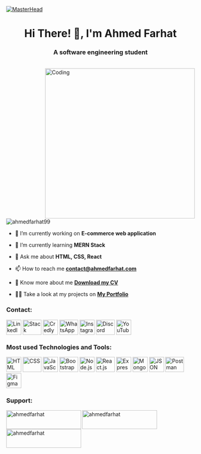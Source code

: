 [![MasterHead](https://res.cloudinary.com/rooot/image/upload/v1680246088/Portfolio/Banner_aqw2fx.gif)](https://ahmedfarhat.com)
<h1 align="center">Hi There! 👋, I'm <span title="ROOT">Ahmed Farhat</span></h1>
<h3 align="center">A software engineering student</h3>
<br>
<img align="right" alt="Coding" width="400" src="https://res.cloudinary.com/rooot/image/upload/v1665971668/Portfolio/myPicture_q65fo9.png">

<p align="left"> <img src="https://komarev.com/ghpvc/?username=ahmedfarhat99&label=Profile%20views&color=0e75b6&style=flat" alt="ahmedfarhat99" /> </p>

- 🔭 I’m currently working on **E-commerce web application**

- 🌱 I’m currently learning **MERN Stack**

- 💬 Ask me about **HTML, CSS, React**

- 📫 How to reach me **contact@ahmedfarhat.com**

- 📄 Know more about me [**Download my CV**](https://en-cv.ahmedfarhat.com)

- 👨‍💻 Take a look at my projects on [**My Portfolio**](https://ahmedfarhat.com/portfolio)


<h3 align="left">Contact:</h3>
<p align="left">
<a href="https://www.linkedin.com/in/ahmedfarhat99/" target="_blank" rel="noreferrer" title="LinkedIn"><img align="center" src="https://res.cloudinary.com/rooot/image/upload/v1680248430/Portfolio/profile/contact/linkedin_du8yzr.svg" alt="LinkedIn" height="40" width="40" /></a>
<a href="https://stackoverflow.com/users/15625010/ahmed-farhat" target="_blank" rel="noreferrer" title="Stack Overflow"><img align="center" src="https://res.cloudinary.com/rooot/image/upload/v1680248507/Portfolio/profile/contact/stack-overflow_j5r35h.svg" alt="Stack Overflow" height="40" width="50" /></a>
<a href="https://www.credly.com/users/ahmedfarhat/badges" target="_blank" rel="noreferrer" title="Credly"><img align="center" src="https://res.cloudinary.com/rooot/image/upload/v1680248430/Portfolio/profile/contact/credly_dyimyh.svg" alt="Credly" height="40" width="40" /></a>
<a href="https://wa.me/21654436840" target="_blank" rel="noreferrer" title="WhatsApp"><img align="center" src="https://res.cloudinary.com/rooot/image/upload/v1680248430/Portfolio/profile/contact/whatsapp_fyzny0.svg" alt="WhatsApp" height="40" width="50" /></a>
<a href="https://www.instagram.com/ahmed.farhat__/" target="_blank" rel="noreferrer" title="Instagram"><img align="center" src="https://res.cloudinary.com/rooot/image/upload/v1680248431/Portfolio/profile/contact/instagram_urgxpn.svg" alt="Instagram" height="40" width="40" /></a>
<a href="https://alpha.ahmedfarhat.com" target="_blank" rel="noreferrer" title="Discord Server"><img align="center" src="https://res.cloudinary.com/rooot/image/upload/v1680249273/Portfolio/profile/contact/discord_td1qzc.svg" alt="Discord" height="40" width="50" /></a>
<a href="https://www.youtube.com/channel/UCgqJJ2ZBRUrAuhCXXO5vYxg" target="_blank" rel="noreferrer" title="YouTube"><img align="center" src="https://res.cloudinary.com/rooot/image/upload/v1680290135/Portfolio/profile/contact/youtube_c4dwpm.svg" alt="YouTube" height="40" width="40" /></a>
</p>


<h3 align="left">Most used Technologies and Tools:</h3>
<p align="left">
<img src="https://res.cloudinary.com/rooot/image/upload/v1680257553/Portfolio/profile/technologies/html_dfn7zc.svg" alt="HTML" title="HTML" width="40" height="40"/>
<img src="https://res.cloudinary.com/rooot/image/upload/v1680257553/Portfolio/profile/technologies/css_dahv7e.svg" alt="CSS" title="CSS" width="50" height="40"/>
<img src="https://res.cloudinary.com/rooot/image/upload/v1680257553/Portfolio/profile/technologies/javascript_bd9odo.svg" alt="JavaScript" title="JavaScript" width="40" height="40"/>
<img src="https://res.cloudinary.com/rooot/image/upload/v1680257553/Portfolio/profile/technologies/bootstrap_znud5n.svg" alt="Bootstrap" title="Bootstrap" width="50" height="40"/>
<img src="https://res.cloudinary.com/rooot/image/upload/v1680257554/Portfolio/profile/technologies/nodejs_pry9q9.svg" alt="Node.js" title="Node.js" width="40" height="40"/>
<img src="https://res.cloudinary.com/rooot/image/upload/v1680257555/Portfolio/profile/technologies/react_b0oyya.svg" alt="React.js" title="React.js" width="50" height="40"/>
<img src="https://res.cloudinary.com/rooot/image/upload/v1680257553/Portfolio/profile/technologies/expressjs_slx2hk.svg" alt="Express.js" title="Express.js" width="40" height="40"/>
<img src="https://res.cloudinary.com/rooot/image/upload/v1680257554/Portfolio/profile/technologies/mongodb_mb8zos.svg" alt="MongoDB" title="MongoDB" width="40" height="40"/>
<img src="https://res.cloudinary.com/rooot/image/upload/v1680257554/Portfolio/profile/technologies/json_kqdl68.svg" alt="JSON" title="JSON" width="40" height="40"/>
<img src="https://res.cloudinary.com/rooot/image/upload/v1680257554/Portfolio/profile/technologies/postman_qahqyi.svg" alt="Postman" title="Postman" width="50" height="40"/>
<img src="https://res.cloudinary.com/rooot/image/upload/v1680257553/Portfolio/profile/technologies/figma_awl6zr.svg" alt="Figma" title="Figma" width="40" height="40"/>
</p>


<h3 align="left">Support:</h3>
<p>
<a href="https://www.buymeacoffee.com/ahmedfarhat"><img align="left" src="https://res.cloudinary.com/rooot/image/upload/v1680252323/Portfolio/profile/support/paypal_ln1dmf.png" height="50" width="200" alt="ahmedfarhat" /></a>
<a href="https://www.buymeacoffee.com/ahmedfarhat"><img align="left" src="https://res.cloudinary.com/rooot/image/upload/v1680253188/Portfolio/profile/support/bakchich_s4elxo.png" height="50" width="200" alt="ahmedfarhat" /></a>
<a href="https://www.buymeacoffee.com/ahmedfarhat"><img align="left" src="https://res.cloudinary.com/rooot/image/upload/v1680252323/Portfolio/profile/support/buymeacoffee_cp5tuc.png" height="50" width="200" alt="ahmedfarhat" /></a>
</p>
<br><br>

